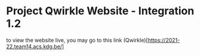 # Project Qwirkle Website - Integration 1.2

to view the website live, you may go to this link (Qwirkle)[https://2021-22.team14.acs.kdg.be/] 
